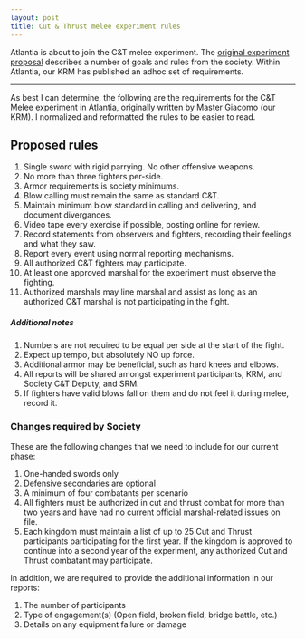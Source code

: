 ```yaml
---
layout: post
title: Cut & Thrust melee experiment rules
---
```


Atlantia is about to join the C&T melee experiment.  The <a href='/content/pdf/CnTMeleesExperimentProposal_March.pdf'>original experiment proposal</a> describes a number of goals and rules from the society.  Within Atlantia, our KRM has published an adhoc set of requirements.

* * *

As best I can determine, the following are the requirements for the C&T Melee experiment in Atlantia, originally written by Master Giacomo (our KRM).  I normalized and reformatted the rules to be easier to read.

## Proposed rules

1. Single sword with rigid parrying.  No other offensive weapons.
1. No more than three fighters per-side.
1. Armor requirements is society minimums.
1. Blow calling must remain the same as standard C&T.
1. Maintain minimum blow standard in calling and delivering, and document divergances.
1. Video tape every exercise if possible, posting online for review.
1. Record statements from observers and fighters, recording their feelings and what they saw.
1. Report every event using normal reporting mechanisms.
1. All authorized C&T fighters may participate.
1. At least one approved marshal for the experiment must observe the fighting.
1. Authorized marshals may line marshal and assist as long as an authorized C&T marshal is not participating in the fight.

##### Additional notes

1. Numbers are not required to be equal per side at the start of the fight.
1. Expect up tempo, but absolutely NO up force.
1. Additional armor may be beneficial, such as hard knees and elbows.
1. All reports will be shared amongst experiment participants, KRM, and Society C&T Deputy, and SRM.
1. If fighters have valid blows fall on them and do not feel it during melee, record it.

### Changes required by Society

These are the following changes that we need to include for our current phase:

1. One-handed swords only
1. Defensive secondaries are optional
1. A minimum of four combatants per scenario
1. All fighters must be authorized in cut and thrust combat for more than two years and have had no current official marshal-related issues on file.
1. Each kingdom must maintain a list of up to 25 Cut and Thrust participants participating for the first year. If the kingdom is approved to continue into a second year of the experiment, any authorized Cut and Thrust combatant may participate.

In addition, we are required to provide the additional information in our reports:

1. The number of participants
1. Type of engagement(s) (Open field, broken field, bridge battle, etc.)
1. Details on any equipment failure or damage
